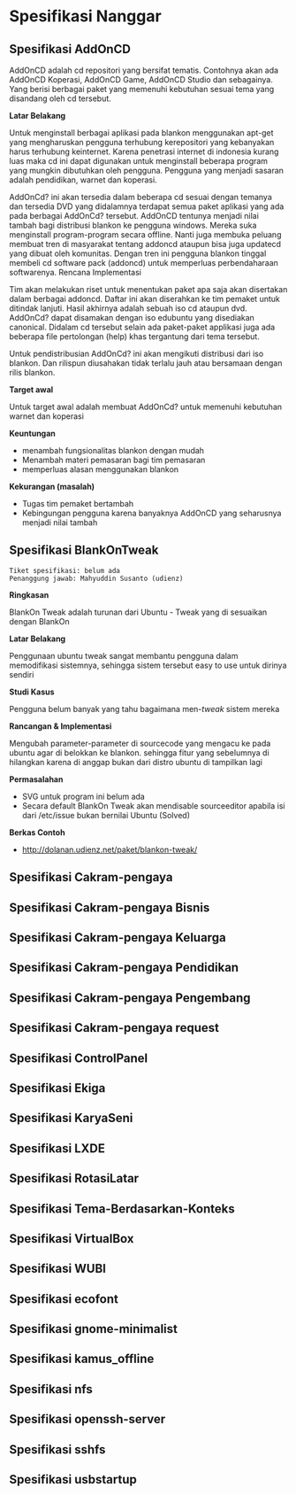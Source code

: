 # Spesifikasi Nanggar

## Spesifikasi AddOnCD
AddOnCD adalah cd repositori yang bersifat tematis. Contohnya akan ada AddOnCD Koperasi, AddOnCD Game, AddOnCD Studio dan sebagainya. Yang berisi berbagai paket yang memenuhi kebutuhan sesuai tema yang disandang oleh cd tersebut.

**Latar Belakang**

Untuk menginstall berbagai aplikasi pada blankon menggunakan apt-get yang mengharuskan pengguna terhubung kerepositori yang kebanyakan harus terhubung keinternet. Karena penetrasi internet di indonesia kurang luas maka cd ini dapat digunakan untuk menginstall beberapa program yang mungkin dibutuhkan oleh pengguna. Pengguna yang menjadi sasaran adalah pendidikan, warnet dan koperasi.

AddOnCd? ini akan tersedia dalam beberapa cd sesuai dengan temanya dan tersedia DVD yang didalamnya terdapat semua paket aplikasi yang ada pada berbagai AddOnCd? tersebut. AddOnCD tentunya menjadi nilai tambah bagi distribusi blankon ke pengguna windows. Mereka suka menginstall program-program secara offline. Nanti juga membuka peluang membuat tren di masyarakat tentang addoncd ataupun bisa juga updatecd yang dibuat oleh komunitas. Dengan tren ini pengguna blankon tinggal membeli cd software pack (addoncd) untuk memperluas perbendaharaan softwarenya.
Rencana Implementasi

Tim akan melakukan riset untuk menentukan paket apa saja akan disertakan dalam berbagai addoncd. Daftar ini akan diserahkan ke tim pemaket untuk ditindak lanjuti. Hasil akhirnya adalah sebuah iso cd ataupun dvd. AddOnCd? dapat disamakan dengan iso edubuntu yang disediakan canonical. Didalam cd tersebut selain ada paket-paket applikasi juga ada beberapa file pertolongan (help) khas tergantung dari tema tersebut.

Untuk pendistribusian AddOnCd? ini akan mengikuti distribusi dari iso blankon. Dan rilispun diusahakan tidak terlalu jauh atau bersamaan dengan rilis blankon.

**Target awal**

Untuk target awal adalah membuat AddOnCd? untuk memenuhi kebutuhan warnet dan koperasi

**Keuntungan**
  + menambah fungsionalitas blankon dengan mudah
  + Menambah materi pemasaran bagi tim pemasaran
  + memperluas alasan menggunakan blankon 

**Kekurangan (masalah)**
  + Tugas tim pemaket bertambah
  + Kebingungan pengguna karena banyaknya AddOnCD yang seharusnya menjadi nilai tambah 
  
## Spesifikasi BlankOnTweak
    Tiket spesifikasi: belum ada
    Penanggung jawab: Mahyuddin Susanto (udienz) 

**Ringkasan**

BlankOn Tweak adalah turunan dari Ubuntu - Tweak yang di sesuaikan dengan BlankOn

**Latar Belakang**

Penggunaan ubuntu tweak sangat membantu pengguna dalam memodifikasi sistemnya, sehingga sistem tersebut easy to use untuk dirinya sendiri

**Studi Kasus**

Pengguna belum banyak yang tahu bagaimana men-*tweak* sistem mereka 

**Rancangan & Implementasi**

Mengubah parameter-parameter di sourcecode yang mengacu ke pada ubuntu agar di belokkan ke blankon. sehingga fitur yang sebelumnya di hilangkan karena di anggap bukan dari distro ubuntu di tampilkan lagi 

**Permasalahan**

  + SVG untuk program ini belum ada 
  + Secara default BlankOn Tweak akan mendisable sourceeditor apabila isi dari /etc/issue bukan bernilai Ubuntu (Solved) 

**Berkas Contoh**

+ http://dolanan.udienz.net/paket/blankon-tweak/ 


## Spesifikasi Cakram-pengaya

## Spesifikasi Cakram-pengaya Bisnis

## Spesifikasi Cakram-pengaya Keluarga

## Spesifikasi Cakram-pengaya Pendidikan

## Spesifikasi Cakram-pengaya Pengembang

## Spesifikasi Cakram-pengaya request

## Spesifikasi ControlPanel

## Spesifikasi Ekiga

## Spesifikasi KaryaSeni

## Spesifikasi LXDE

## Spesifikasi RotasiLatar

## Spesifikasi Tema-Berdasarkan-Konteks

## Spesifikasi VirtualBox

## Spesifikasi WUBI

## Spesifikasi ecofont

## Spesifikasi gnome-minimalist

## Spesifikasi kamus_offline

## Spesifikasi nfs

## Spesifikasi openssh-server

## Spesifikasi sshfs

## Spesifikasi usbstartup
